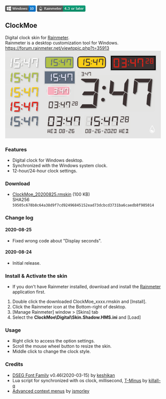 <!-- https://guides.github.com/features/mastering-markdown/ -->
![](https://raw.githubusercontent.com/nek7u/ClockMoe/master/m/Badge-Windows.png) [![Rainmeter](https://raw.githubusercontent.com/nek7u/ClockMoe/master/m/Badge-Rainmeter.png)](https://www.rainmeter.net/)
## ClockMoe
Digital clock skin for [Rainmeter](https://www.rainmeter.net/).  
Rainmeter is a desktop customization tool for Windows.  
https://forum.rainmeter.net/viewtopic.php?t=35913  
![](https://raw.githubusercontent.com/nek7u/ClockMoe/master/m/sample.20200824.png)
### Features
- Digital clock for Windows desktop.
- Synchronized with the Windows system clock.
- 12-hour/24-hour clock settings.
### Download
- [ClockMoe_20200825.rmskin](https://github.com/nek7u/ClockMoe/releases/download/2020-08-25/ClockMoe_20200825.rmskin) (100 KB)  
SHA256 `59505c678b8c64a38d9f7cd92496845152ead73dcbcd3731ba6caedb8f985014`
### Change log
 #### 2020-08-25
 * Fixed wrong code about "Display seconds".
 #### 2020-08-24
 - Initial release.
### Install & Activate the skin
- If you don't have Rainmeter installed, download and install the [Rainmeter](https://www.rainmeter.net/) application first.
1. Double click the downloaded ClockMoe_xxxx.rmskin and [Install].
2. Click the Rainmeter icon at the Bottom-right of desktop.
3. [Manage Rainmeter] window > [Skins] tab
4. Select the **ClockMoe\Digital\Skin.Shadow.HMS.ini** and [Load]
### Usage
- Right click to access the option settings.
- Scroll the mouse wheel button to resize the skin.
- Middle click to change the clock style.
### Credits
- [DSEG Font Family](https://github.com/keshikan/DSEG) v0.46(2020-03-15) by [keshikan](https://www.keshikan.net/fonts-e.html)
- Lua script for synchronized with os clock, millisecond, [T-Minus](https://forum.rainmeter.net/viewtopic.php?t=18850) by [killall-q](https://www.deviantart.com/killall-q)
- [Advanced context menus](https://forum.rainmeter.net/viewtopic.php?f=119&t=20050) by [jsmorley](https://github.com/jsmorley)
